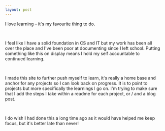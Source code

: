 ```yaml
---
layout: post
---
```


I love learning – it's my favourite thing to do.

<!--read on -->

<br>

I feel like I have a solid foundation in CS and IT but my work has been all over the place and I've been poor at documenting since I left school. Putting something like this on display means I hold my self accountable to continued learning.

<br>

I made this site to further push myself to learn, it's really a home base and anchor for any projects so I can look back on progress. It is to point to projects but more specifically the learnings I go on. I'm trying
to make sure that I add the steps I take within a readme for each project, or / and a blog post.

<br>

I do wish I had done this a long time ago as it would have helped me keep focus, but it's better late than never!

